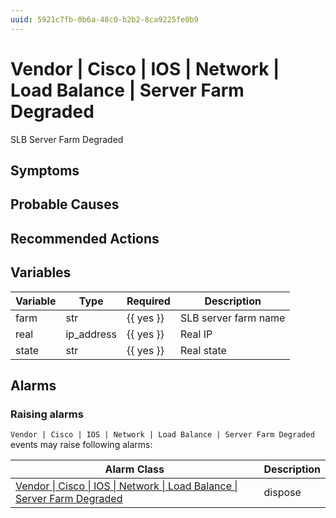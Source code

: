 ```yaml
---
uuid: 5921c7fb-0b6a-48c0-b2b2-8ca9225fe0b9
---
```

# Vendor | Cisco | IOS | Network | Load Balance | Server Farm Degraded

SLB Server Farm Degraded

## Symptoms

## Probable Causes

## Recommended Actions

## Variables

| Variable | Type       | Required  | Description          |
| -------- | ---------- | --------- | -------------------- |
| farm     | str        | {{ yes }} | SLB server farm name |
| real     | ip_address | {{ yes }} | Real IP              |
| state    | str        | {{ yes }} | Real state           |

## Alarms

### Raising alarms

`Vendor | Cisco | IOS | Network | Load Balance | Server Farm Degraded` events may raise following alarms:

| Alarm Class                                                                                                                                                                          | Description |
| ------------------------------------------------------------------------------------------------------------------------------------------------------------------------------------ | ----------- |
| [Vendor \| Cisco \| IOS \| Network \| Load Balance \| Server Farm Degraded](../../../../../../alarm-classes-reference/vendor/cisco/ios/network/load-balance/server-farm-degraded.md) | dispose     |
